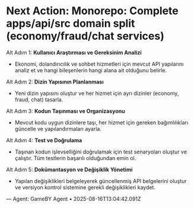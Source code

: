 # Next Action: Monorepo: Complete apps/api/src domain split (economy/fraud/chat services)

Alt Adım 1: **Kullanıcı Araştırması ve Gereksinim Analizi**
- Ekonomi, dolandırıcılık ve sohbet hizmetleri için mevcut API yapılarını analiz et ve hangi bileşenlerin hangi alana ait olduğunu belirle.

Alt Adım 2: **Dizin Yapısının Planlanması**
- Yeni dizin yapısını oluştur ve her hizmet için ayrı dizinler (economy, fraud, chat) tasarla.

Alt Adım 3: **Kodun Taşınması ve Organizasyonu**
- Mevcut kodu uygun dizinlere taşı, her hizmet için gereken bağımlılıkları güncelle ve yapılandırmaları ayarla.

Alt Adım 4: **Test ve Doğrulama**
- Taşınan kodun işlevselliğini doğrulamak için test senaryoları oluştur ve çalıştır. Tüm testlerin başarılı olduğundan emin ol.

Alt Adım 5: **Dokümantasyon ve Değişiklik Yönetimi**
- Yapılan değişiklikleri belgeleyerek güncellenmiş API belgelerini oluştur ve versiyon kontrol sistemine gerekli değişiklikleri kaydet.

— Agent: GameBY Agent • 2025-08-16T13:04:42.091Z
